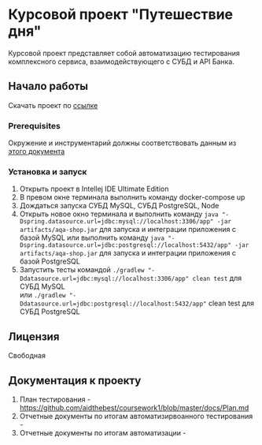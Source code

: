 # Курсовой проект "Путешествие дня"

Курсовой проект представляет собой автоматизацию тестирования комплексного сервиса, взаимодействующего с СУБД и API Банка.

## Начало работы

Скачать проект по [ссылке](https://github.com/aidthebest/coursework1) 

### Prerequisites

Окружение и инструментарий должны соответствовать данным из [этого документа](https://github.com/aidthebest/coursework1/blob/master/docs/Plan.md)

### Установка и запуск

1. Открыть проект в Intellej IDE Ultimate Edition
2. В превом окне терминала выполнить команду docker-compose up
3. Дождаться запуска СУБД MySQL, СУБД PostgreSQL, Node
4. Открыть новое окно терминала и выполнить команду `java "-Dspring.datasource.url=jdbc:mysql://localhost:3306/app" -jar artifacts/aqa-shop.jar` для запуска и интеграции приложения с базой MySQL 
   или выполнить команду `java "-Dspring.datasource.url=jdbc:postgresql://localhost:5432/app" -jar artifacts/aqa-shop.jar` для запуска и интеграции приложения с базой PostgreSQL
5. Запустить тесты командой `./gradlew "-Ddatasource.url=jdbc:mysql://localhost:3306/app" clean test` для СУБД MySQL  
   или `./gradlew "-Ddatasource.url=jdbc:postgresql://localhost:5432/app"` clean test для СУБД PostgreSQL

## Лицензия

Свободная

## Документация к проекту

1. План тестирования - https://github.com/aidthebest/coursework1/blob/master/docs/Plan.md
2. Отчетные документы по итогам автоматизирвоанного тестирования - 
3. Отчетные документы по итогам автоматизации - 


[comment]: <> (java -jar artifacts/aqa-shop.jar --spring.config.location=./application.postgres.properties)

[comment]: <> (- запускаем приложение с доступом в постгрес)

[comment]: <> (java -jar artifacts/aqa-shop.jar --spring.config.location=./application.mysql.properties)

[comment]: <> (запускать SUT с помощью команды вида &#40;для mysql&#41;)

[comment]: <> (java "-Dspring.datasource.url=jdbc:mysql://localhost:3306/app" -jar artifacts/aqa-shop.jar)

[comment]: <> (тесты с помощью)

[comment]: <> (./gradlew "-Ddatasource.url=jdbc:mysql://localhost:3306/app" clean test)

[comment]: <> (URL базы данных в коде можно будет получить с помощью)

[comment]: <> (System.getProperty&#40;"datasource.url"&#41;)
